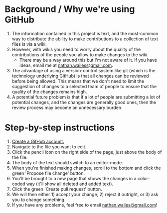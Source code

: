 # Background / Why we're using GitHub
1. The information contained in this project is text, and the most-common way to distribute the ability to make contributions to a collection of text files is via a wiki.
1. However, with wikis you need to worry about the quality of the contributions of the people you allow to make changes to the wiki.
    - There may be a way around this but I'm not aware of it. If you have ideas, email me at nathan.wailes@gmail.com.
1. The advantage of using a version-control system like git (which is the technology underlying GitHub) is that all changes can be reviewed before being allowed. This means that we don't need to limit the suggestion of changes to a selected team of people to ensure that the quality of the changes remains high.
1. A potential future problem is that if a lot of people are submitting a lot of potential changes, and the changes are generally good ones, then the review process may become an unnecessary burden.

# Step-by-step instructions
1. [Create a GitHub account.](https://github.com/join)
1. Navigate to the file you want to edit.
1. Click the pencil icon on the right side of the page, just above the body of the file.
1. The body of the text should switch to an editor-mode.
1. When you're finished making changes, scroll to the bottom and click the green 'Propose file change' button.
1. You'll be brought to a new page that shows the changes in a color-coded way (it'll show all deleted and added text).
1. Click the green 'Create pull request' button.
1. We will then either 1) accept your change, 2) reject it outright, or 3) ask you to change something.
1. If you have any problems, feel free to email nathan.wailes@gmail.com!
